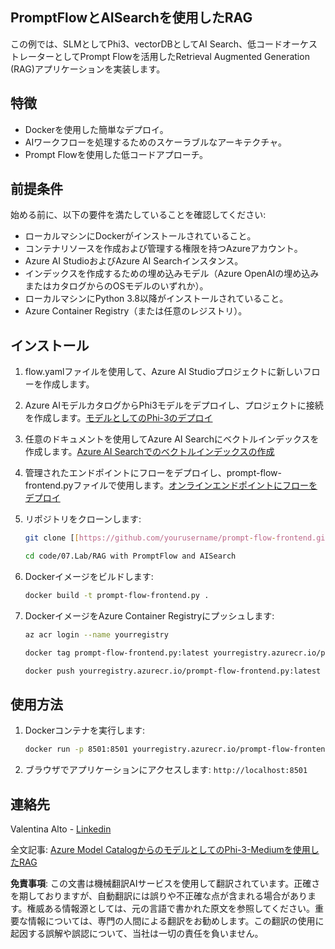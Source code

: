 ## PromptFlowとAISearchを使用したRAG

この例では、SLMとしてPhi3、vectorDBとしてAI Search、低コードオーケストレーターとしてPrompt Flowを活用したRetrieval Augmented Generation (RAG)アプリケーションを実装します。

## 特徴

- Dockerを使用した簡単なデプロイ。
- AIワークフローを処理するためのスケーラブルなアーキテクチャ。
- Prompt Flowを使用した低コードアプローチ。

## 前提条件

始める前に、以下の要件を満たしていることを確認してください:

- ローカルマシンにDockerがインストールされていること。
- コンテナリソースを作成および管理する権限を持つAzureアカウント。
- Azure AI StudioおよびAzure AI Searchインスタンス。
- インデックスを作成するための埋め込みモデル（Azure OpenAIの埋め込みまたはカタログからのOSモデルのいずれか）。
- ローカルマシンにPython 3.8以降がインストールされていること。
- Azure Container Registry（または任意のレジストリ）。

## インストール

1. flow.yamlファイルを使用して、Azure AI Studioプロジェクトに新しいフローを作成します。
2. Azure AIモデルカタログからPhi3モデルをデプロイし、プロジェクトに接続を作成します。[モデルとしてのPhi-3のデプロイ](https://learn.microsoft.com/azure/machine-learning/how-to-deploy-models-phi-3?view=azureml-api-2&tabs=phi-3-mini)
3. 任意のドキュメントを使用してAzure AI Searchにベクトルインデックスを作成します。[Azure AI Searchでのベクトルインデックスの作成](https://learn.microsoft.com/azure/search/search-how-to-create-search-index?tabs=portal)
4. 管理されたエンドポイントにフローをデプロイし、prompt-flow-frontend.pyファイルで使用します。[オンラインエンドポイントにフローをデプロイ](https://learn.microsoft.com/azure/ai-studio/how-to/flow-deploy)
5. リポジトリをクローンします:

    ```sh
    git clone [[https://github.com/yourusername/prompt-flow-frontend.git](https://github.com/microsoft/Phi-3CookBook.git)](https://github.com/microsoft/Phi-3CookBook.git)
    
    cd code/07.Lab/RAG with PromptFlow and AISearch
    ```

6. Dockerイメージをビルドします:

    ```sh
    docker build -t prompt-flow-frontend.py .
    ```

7. DockerイメージをAzure Container Registryにプッシュします:

    ```sh
    az acr login --name yourregistry
    
    docker tag prompt-flow-frontend.py:latest yourregistry.azurecr.io/prompt-flow-frontend.py:latest
    
    docker push yourregistry.azurecr.io/prompt-flow-frontend.py:latest
    ```

## 使用方法

1. Dockerコンテナを実行します:

    ```sh
    docker run -p 8501:8501 yourregistry.azurecr.io/prompt-flow-frontend.py:latest
    ```

2. ブラウザでアプリケーションにアクセスします: `http://localhost:8501`

## 連絡先

Valentina Alto - [Linkedin](https://www.linkedin.com/in/valentina-alto-6a0590148/)

全文記事: [Azure Model CatalogからのモデルとしてのPhi-3-Mediumを使用したRAG](https://medium.com/@valentinaalto/rag-with-phi-3-medium-as-a-model-as-a-service-from-azure-model-catalog-62e1411948f3)

**免責事項**:
この文書は機械翻訳AIサービスを使用して翻訳されています。正確さを期しておりますが、自動翻訳には誤りや不正確な点が含まれる場合があります。権威ある情報源としては、元の言語で書かれた原文を参照してください。重要な情報については、専門の人間による翻訳をお勧めします。この翻訳の使用に起因する誤解や誤認について、当社は一切の責任を負いません。